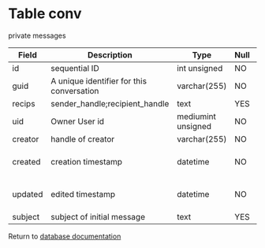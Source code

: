 Table conv
===========
private messages

| Field   | Description                               | Type               | Null | Key | Default             | Extra          |    
| ------- | ----------------------------------------- | ------------------ | ---- | --- | ------------------- | -------------- |    
| id      | sequential ID                             | int unsigned       | NO   | PRI | NULL                | auto_increment |    
| guid    | A unique identifier for this conversation | varchar(255)       | NO   |     |                     |                |    
| recips  | sender_handle;recipient_handle            | text               | YES  |     | NULL                |                |    
| uid     | Owner User id                             | mediumint unsigned | NO   |     | 0                   |                |    
| creator | handle of creator                         | varchar(255)       | NO   |     |                     |                |    
| created | creation timestamp                        | datetime           | NO   |     | 0001-01-01 00:00:00 |                |    
| updated | edited timestamp                          | datetime           | NO   |     | 0001-01-01 00:00:00 |                |    
| subject | subject of initial message                | text               | YES  |     | NULL                |                |    

Return to [database documentation](help/database)
